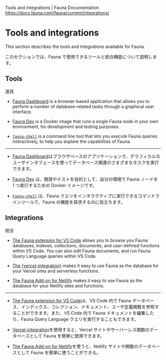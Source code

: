 Tools and integrations | Fauna Documentation
https://docs.fauna.com/fauna/current/integrations/

# Tools and integrations

This section describes the tools and integrations available for Fauna.

このセクションでは、Fauna で使用できるツールと統合機能について説明します。

## [](#tools)Tools

道具

-   [Fauna Dashboard](https://docs.fauna.com/fauna/current/integrations/dashboard/) is a browser-based application that allows you to perform a number of database-related tasks through a graphical user interface.
    
-   [Fauna Dev](https://docs.fauna.com/fauna/current/integrations/dev) is a Docker image that runs a single Fauna node in your own environment, for development and testing purposes.
    
-   [`fauna-shell`](https://docs.fauna.com/fauna/current/integrations/shell/) is a command line tool that lets you execute Fauna queries interactively, to help you explore the capabilities of Fauna.
    
---

- [Fauna Dashboard](https://docs.fauna.com/fauna/current/integrations/dashboard/)はブラウザベースのアプリケーションで、グラフィカルなユーザインタフェースを使ってデータベース関連のさまざまなタスクを実行できます。
    
- [Fauna Dev](https://docs.fauna.com/fauna/current/integrations/dev) は、開発やテストを目的として、自分の環境で Fauna ノードを 1 つ実行するための Docker イメージです。
    
- [`Fauna-shell`](https://docs.fauna.com/fauna/current/integrations/shell/) は、Fauna クエリをインタラクティブに実行できるコマンドラインツールで、Fauna の機能を探求するのに役立ちます。
    

## [](#integrations)Integrations

統合

-   [The Fauna extension for VS Code](https://docs.fauna.com/fauna/current/integrations/vs_code) allows you to browse you Fauna databases, indexes, collections, documents, and user-defined functions within VS Code. You can also edit Fauna documents, and run Fauna Query Language queries within VS Code.
    
-   [The {vercel-integration}](https://docs.fauna.com/fauna/current/integrations/vercel) makes it easy to use Fauna as the database for your Vercel sites and serverless functions.
    
-   [The Fauna Add-on for Netlify](https://docs.fauna.com/fauna/current/integrations/netlify) makes it easy to use Fauna as the database for your Netlify sites and functions.

---

- [The Fauna extension for VS Code](https://docs.fauna.com/fauna/current/integrations/vs_code)は、VS Code 内で Fauna データベース、インデックス、コレクション、ドキュメント、ユーザ定義関数を参照することができます。また、VS Code 内で Fauna ドキュメントを編集したり、Fauna Query Language クエリを実行することもできます。
    
- [Vercel-integration](https://docs.fauna.com/fauna/current/integrations/vercel)を使用すると、Vercel サイトやサーバーレス関数のデータベースとして Fauna を簡単に使用できます。
    
- [The Fauna Add-on for Netlify](https://docs.fauna.com/fauna/current/integrations/netlify)を使うと、Netlify サイトや関数のデータベースとして Fauna を簡単に使うことができる。
    